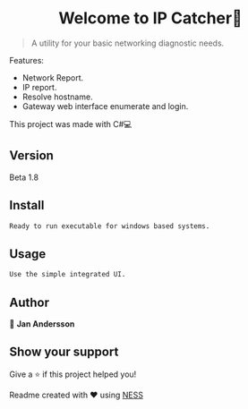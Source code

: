 <h1 align='center'>Welcome to IP Catcher👋</h1>

> A utility for your basic networking diagnostic needs.

Features:
* Network Report.
* IP report.
* Resolve hostname.
* Gateway web interface enumerate and login.

This project was made with C#💻

## Version
Beta 1.8

## Install
```sh
Ready to run executable for windows based systems.
```

## Usage
```sh
Use the simple integrated UI.
```

## Author

👤 **Jan Andersson**

## Show your support

Give a ⭐️ if this project helped you!

Readme created with ❤️ using [NESS](https://github.com/GreenVortex/NESS)
